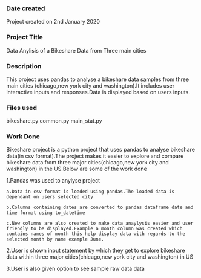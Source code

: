### Date created
Project created on 2nd January 2020

### Project Title
Data Anylisis of a Bikeshare Data from Three main cities

### Description
This project uses pandas to analyse a bikeshare data samples from three main cities (chicago,new york city and washington).It includes user interactive inputs and responses.Data is displayed based on users inputs.

### Files used
bikeshare.py
common.py
main_stat.py

### Work Done

Bikeshare project is a python project that uses pandas to analyse bikeshare data(in csv format).The project makes it easier to explore and compare bikeshare data from three major cities(chicago,new york city and washington) in the US.Below are some of the work done

1.Pandas was used to anylyse project

    a.Data in csv format is loaded using pandas.The loaded data is dependant on users selected city

    b.Columns containing dates are converted to pandas dataframe date and time format using to_datetime

    c.New columns are also created to make data anaylysis easier and user friendly to be displayed.Example a month column was created which contains names of month this help display data with regards to the selected month by name example June.

2.User is shown input statement by which they get to explore bikeshare data within three major cities(chicago,new york city and washington) in US

3.User is also given option to see sample raw data data




